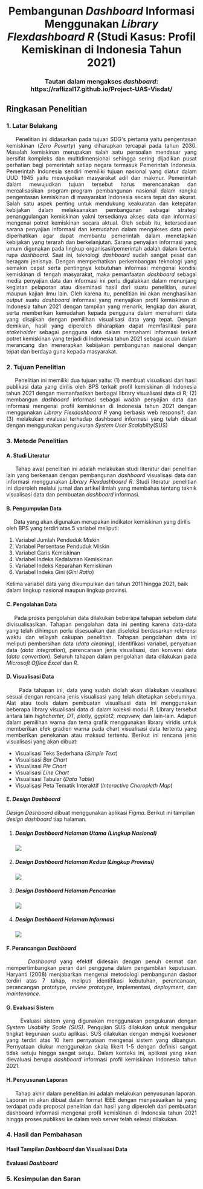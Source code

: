 <h1 align="center">
  Pembangunan <i>Dashboard</i> Informasi Menggunakan <i>Library Flexdashboard R</i> (Studi Kasus: Profil Kemiskinan di Indonesia Tahun 2021)
</h1>

<h3 align="center">Tautan dalam mengakses <i>dashboard</i>: https://raflizal17.github.io/Project-UAS-Visdat/ </h3>

<h2>Ringkasan Penelitian</h2>
<h3>1. Latar Belakang </h3>
  <p align="justify"> 
&nbsp;&nbsp;&nbsp;&nbsp;&nbsp;Penelitian ini didasarkan pada tujuan SDG's pertama yaitu pengentasan kemiskinan (<i>Zero Poverty</i>) yang diharapkan tercapai pada tahun 2030. Masalah kemiskinan merupakan salah satu persoalan mendasar yang bersifat kompleks dan multidimensional sehingga sering dijadikan pusat perhatian bagi pemerintah setiap negara termasuk Pemerintah Indonesia. Pemerintah Indonesia sendiri memiliki tujuan nasional yang diatur dalam UUD 1945 yaitu mewujudkan masyarakat adil dan makmur. Pemerintah dalam mewujudkan tujuan tersebut harus merencanakan dan merealisasikan program-program pembangunan nasional dalam rangka pengentasan kemiskinan di masyarakat Indonesia secara tepat dan akurat. Salah satu aspek penting untuk mendukung keakuratan dan ketepatan kebijakan dalam melaksanakan pembangunan sebagai strategi penanggulangan kemiskinan yakni tersedianya akses data dan informasi mengenai potret kemiskinan secara aktual. Oleh sebab itu, ketersediaan sarana penyajian informasi dan kemudahan dalam mengakses data perlu diperhatikan agar dapat membantu pemerintah dalam menetapkan kebijakan yang terarah dan berkelanjutan. Sarana penyajian informasi yang umum digunakan pada lingkup organisasi/pemerintah adalah dalam bentuk rupa <i>dashboard</i>. Saat ini, teknologi <i>dashboard</i> sudah sangat pesat dan beragam jenisnya. Dengan memperhatikan perkembangan teknologi yang semakin cepat serta pentingnya kebutuhan informasi mengenai kondisi kemiskinan di tengah masyarakat, maka pemanfaatan <i>dashboard</i> sebagai media penyajian data dan informasi ini perlu digalakkan dalam menunjang kegiatan pelaporan atau diseminasi hasil dari suatu penelitian, survei maupun kajian ilmu lain. Oleh karena itu, penelitian ini akan menghasilkan <i>output</i> suatu <i>dashboard</i> informasi yang menyajikan profil kemiskinan di Indonesia tahun 2021 dengan tampilan yang menarik, lengkap dan akurat, serta memberikan kemudahan kepada pengguna dalam memahami data yang disajikan dengan pemilihan visualisasi data yang tepat. Dengan demikian, hasil yang diperoleh diharapkan dapat memfasilitasi para <i>stakeholder</i> sebagai pengguna data dalam memahami informasi terkait potret kemiskinan yang terjadi di Indonesia tahun 2021 sebagai acuan dalam merancang dan menerapkan kebijakan pembangunan nasional dengan tepat dan berdaya guna kepada masyarakat. 
   </p>
  
<h3>2. Tujuan Penelitian</h3>
  <p align="justify">
&nbsp;&nbsp;&nbsp;&nbsp;&nbsp;Penelitian ini memiliki dua tujuan yaitu: (1) membuat visualisasi dari hasil publikasi data yang dirilis oleh BPS terkait profil kemiskinan di Indonesia tahun 2021 dengan memanfaatkan berbagai library visualisasi data di R; (2) membangun <i>dashboard</i> informasi sebagai wadah penyajian data dan informasi mengenai profil kemiskinan di Indonesia tahun 2021 dengan menggunakan <i>Library Flexdashboard R</i> yang berbasis web responsif; dan (3) melakukan evaluasi terhadap dashboard informasi yang telah dibuat dengan menggunakan pengukuran <i>System User Scalabilty</i>(SUS)
  </p>
  
<h3>3. Metode Penelitian</h3>
  <h4> A. Studi Literatur </h4>
  <p align="justify">
&nbsp;&nbsp;&nbsp;&nbsp;&nbsp;Tahap awal penelitian ini adalah melakukan studi literatur dari penelitian lain yang berkenaan dengan pembangunan <i>dashboard</i> visualisasi data dan informasi menggunakan <i>Library Flexdashboard R</i>. Studi literatur penelitian ini diperoleh melalui jurnal dan artikel ilmiah yang membahas tentang teknik visualisasi data dan pembuatan <i>dashboard</i> informasi.
  </p>
  <h4> B. Pengumpulan Data </h4>
  <p>
&nbsp;&nbsp;&nbsp;&nbsp;&nbsp;Data yang akan digunakan merupakan indikator kemiskinan yang dirilis oleh BPS yang terdiri atas 5 variabel meliputi:
  <ol>
    <li>Variabel Jumlah Penduduk Miskin</li>
    <li>Variabel Persentase Penduduk Miskin</li>
    <li>Variabel Garis Kemiskinan</li>
    <li>Variabel Indeks Kedalaman Kemiskinan</li>
    <li>Variabel Indeks Keparahan Kemiskinan</li>
    <li>Variabel Indeks Gini (<i>Gini Ratio</i>)</li>
  </ol> 
Kelima variabel data yang dikumpulkan dari tahun 2011 hingga 2021, baik dalam lingkup nasional maupun lingkup provinsi. 
  </p>
  <h4> C. Pengolahan Data </h4>
  <p align="justify">
&nbsp;&nbsp;&nbsp;&nbsp;&nbsp;Pada proses pengolahan data dilakukan beberapa tahapan sebelum data divisualisasikan. Tahapan pengolahan data ini penting karena data-data yang telah dihimpun perlu disesuaikan dan diseleksi berdasarkan referensi waktu dan wilayah cakupan penelitian. Tahapan pengolahan data ini meliputi pembersihan data (<i>data cleaning</i>), identifikasi variabel, penyatuan data (<i>data integration</i>), perencanaan jenis visualisasi, dan konversi data (<i>data convertion</i>). Seluruh tahapan dalam pengolahan data dilakukan pada <i>Microsoft Office Excel</i> dan <i>R</i>.    
  </p>
  <h4> D. Visualisasi Data </h4>
  <p align="justify">
&nbsp;&nbsp;&nbsp;&nbsp;&nbsp;Pada tahapan ini, data yang sudah diolah akan dilakukan visualisasi sesuai dengan rencana jenis visualisasi yang telah ditetapkan sebelumnya. Alat atau tools dalam pembuatan visualisasi data ini menggunakan beberapa library visualisasi data di dalam koleksi modul R. Library tersebut antara lain <i>highcharter, DT, plotly, ggplot2, mapview,</i> dan lain-lain. Adapun dalam pemilihan warna dan tema grafik menggunakan library viridis untuk memberikan efek gradien warna pada chart visualisasi data tertentu yang memberikan penekanan atau maksud tertentu. Berikut ini rencana jenis visualisasi yang akan dibuat:
  <ul>
    <li>Visualisasi Teks Sederhana (<i>Simple Text</i>)</li>
    <li>Visualisasi <i>Bar Chart</i></li>
    <li>Visualisasi <i>Pie Chart</i>
    <li>Visualisasi <i>Line Chart</i></li>
    <li>Visualisasi Tabular (<i>Data Table</i>)</li>
    <li>Visualisasi Peta Tematik Interaktif (<i>Interactive Choropleth Map</i>)</li>
  </ul>
  </p>
  
  <h4> E. <i>Design Dashboard</i></h4>
  <p><i>Design Dashboard</i> dibuat menggunakan aplikasi <i>Figma</i>. Berikut ini tampilan <i>design dashboard</i> tiap halaman.</p>
  <ol>
  <li><h5><i>Design Dashboard</i> Halaman Utama (Lingkup Nasional)</h5></li>
  <img src="Images/Design_Dashboard_1.png"> </img>
  
  <li><h5><i>Design Dashboard</i> Halaman Kedua (Lingkup Provinsi)</h5></li>
  <img src="Images/Design_Dashboard_2.png"> </img>
  
  <li><h5><i>Design Dashboard</i> Halaman Pencarian</h5></li>
  <img src="Images/Design_Dashboard_3.png"> </img>
  
  <li><h5><i>Design Dashboard</i> Halaman Informasi</h5></li>
  <img src="Images/Design_Dashboard_4.png"> </img>
  </ol>

  <h4> F. Perancangan <i>Dashboard</i></h4>
  <p align="justify">
&nbsp;&nbsp;&nbsp;&nbsp;&nbsp;<i>Dashboard</i> yang efektif didesain dengan penuh cermat dan mempertimbangkan peran dari pengguna dalam pengambilan keputusan. Haryanti (2008) menjabarkan mengenai metodologi pembangunan dasbor terdiri atas 7 tahap, meliputi identifikasi kebutuhan, perencanaan, perancangan prototype, <i>review prototype</i>, implementasi, <i>deployment</i>, dan <i>maintenance</i>.
</p>
  
  <h4> G. Evaluasi Sistem</h4>
  <p align="justify">
&nbsp;&nbsp;&nbsp;&nbsp;&nbsp;Evaluasi sistem yang digunakan menggunakan pengukuran dengan <i>System Usability Scale (SUS)</i>. Pengujian SUS dilakukan untuk mengukur tingkat kegunaan suatu aplikasi. SUS dilakukan dengan mengisi kuesioner yang terdiri atas 10 item pernyataan mengenai sistem yang dibangun. Pernyataan diukur menggunakan skala likert 1-5 dengan definisi sangat tidak setuju hingga sangat setuju. Dalam konteks ini, aplikasi yang akan dievaluasi berupa <i>dashboard</i> informasi profil kemiskinan Indonesia tahun 2021.
  </p>
  
  <h4> H. Penyusunan Laporan</h4>
  <p align="justify">
&nbsp;&nbsp;&nbsp;&nbsp;&nbsp;Tahap akhir dalam penelitian ini adalah melakukan penyusunan laporan. Laporan ini akan dibuat dalam format IEEE dengan menyesuaikan isi yang terdapat pada proposal penelitian dan hasil yang diperoleh dari pembuatan dashboard informasi mengenai profil kemiskinan di Indonesia tahun 2021 hingga proses publikasi ke dalam web server telah selesai dilakukan. 
  </p>
  
  <h3>4. Hasil dan Pembahasan</h3>
  <h4>Hasil Tampilan <i>Dashboard</i> dan Visualisasi Data</h4>
  <h4>Evaluasi <i>Dashboard</i>
  
  <h3>5. Kesimpulan dan Saran</h3>
  
  

    
    
    
    


